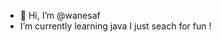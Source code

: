 - 👋 Hi, I’m @wanesaf
-  I’m currently learning java
I just seach for fun ! 

<!---
wanesaf/wanesaf is a ✨ special ✨ repository because its `README.md` (this file) appears on your GitHub profile.
You can click the Preview link to take a look at your changes.
--->
